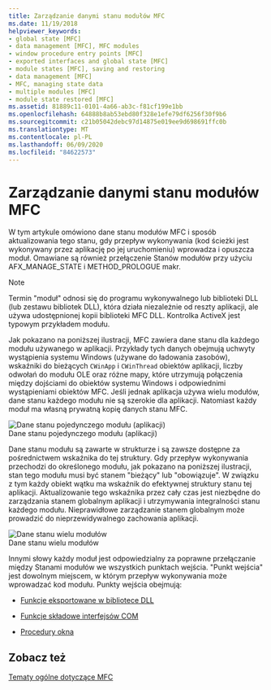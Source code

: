```yaml
---
title: Zarządzanie danymi stanu modułów MFC
ms.date: 11/19/2018
helpviewer_keywords:
- global state [MFC]
- data management [MFC], MFC modules
- window procedure entry points [MFC]
- exported interfaces and global state [MFC]
- module states [MFC], saving and restoring
- data management [MFC]
- MFC, managing state data
- multiple modules [MFC]
- module state restored [MFC]
ms.assetid: 81889c11-0101-4a66-ab3c-f81cf199e1bb
ms.openlocfilehash: 64888b8ab53ebd80f328e1efe79df6256f30f9b6
ms.sourcegitcommit: c21b05042debc97d14875e019ee9d698691ffc0b
ms.translationtype: MT
ms.contentlocale: pl-PL
ms.lasthandoff: 06/09/2020
ms.locfileid: "84622573"
---
```

# <a name="managing-the-state-data-of-mfc-modules"></a>Zarządzanie danymi stanu modułów MFC

W tym artykule omówiono dane stanu modułów MFC i sposób aktualizowania tego stanu, gdy przepływ wykonywania (kod ścieżki jest wykonywany przez aplikację po jej uruchomieniu) wprowadza i opuszcza moduł. Omawiane są również przełączenie Stanów modułów przy użyciu AFX_MANAGE_STATE i METHOD_PROLOGUE makr.

> [!NOTE]
> Termin "moduł" odnosi się do programu wykonywalnego lub biblioteki DLL (lub zestawu bibliotek DLL), która działa niezależnie od reszty aplikacji, ale używa udostępnionej kopii biblioteki MFC DLL. Kontrolka ActiveX jest typowym przykładem modułu.

Jak pokazano na poniższej ilustracji, MFC zawiera dane stanu dla każdego modułu używanego w aplikacji. Przykłady tych danych obejmują uchwyty wystąpienia systemu Windows (używane do ładowania zasobów), wskaźniki do bieżących `CWinApp` i `CWinThread` obiektów aplikacji, liczby odwołań do modułu OLE oraz różne mapy, które utrzymują połączenia między dojściami do obiektów systemu Windows i odpowiednimi wystąpieniami obiektów MFC. Jeśli jednak aplikacja używa wielu modułów, dane stanu każdego modułu nie są szerokie dla aplikacji. Natomiast każdy moduł ma własną prywatną kopię danych stanu MFC.

![Dane stanu pojedynczego modułu &#40;aplikacji&#41;](../mfc/media/vc387n1.gif "Dane stanu pojedynczego modułu &#40;aplikacji&#41;") <br/>
Dane stanu pojedynczego modułu (aplikacji)

Dane stanu modułu są zawarte w strukturze i są zawsze dostępne za pośrednictwem wskaźnika do tej struktury. Gdy przepływ wykonywania przechodzi do określonego modułu, jak pokazano na poniższej ilustracji, stan tego modułu musi być stanem "bieżący" lub "obowiązuje". W związku z tym każdy obiekt wątku ma wskaźnik do efektywnej struktury stanu tej aplikacji. Aktualizowanie tego wskaźnika przez cały czas jest niezbędne do zarządzania stanem globalnym aplikacji i utrzymywania integralności stanu każdego modułu. Nieprawidłowe zarządzanie stanem globalnym może prowadzić do nieprzewidywalnego zachowania aplikacji.

![Dane stanu wielu modułów](../mfc/media/vc387n2.gif "Dane stanu wielu modułów") <br/>
Dane stanu wielu modułów

Innymi słowy każdy moduł jest odpowiedzialny za poprawne przełączanie między Stanami modułów we wszystkich punktach wejścia. "Punkt wejścia" jest dowolnym miejscem, w którym przepływ wykonywania może wprowadzać kod modułu. Punkty wejścia obejmują:

- [Funkcje eksportowane w bibliotece DLL](exported-dll-function-entry-points.md)

- [Funkcje składowe interfejsów COM](com-interface-entry-points.md)

- [Procedury okna](window-procedure-entry-points.md)

## <a name="see-also"></a>Zobacz też

[Tematy ogólne dotyczące MFC](general-mfc-topics.md)
